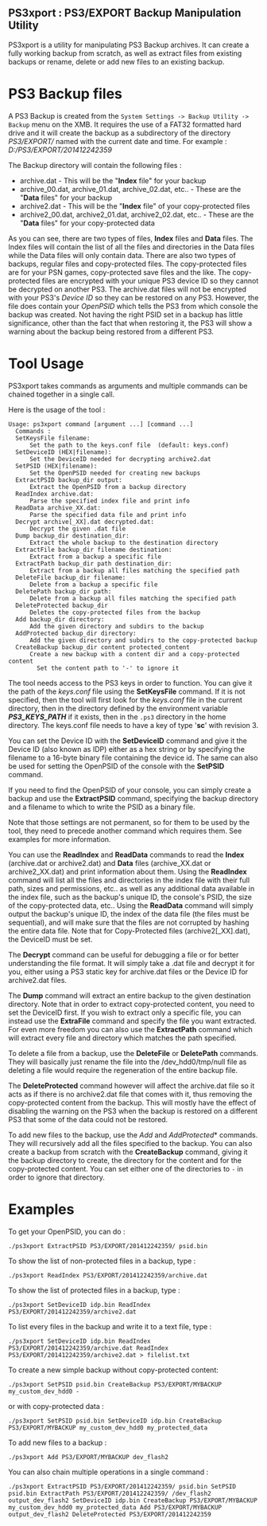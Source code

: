 PS3xport : PS3/EXPORT Backup Manipulation Utility
---

PS3xport is a utility for manipulating PS3 Backup archives. It can create a fully working backup from scratch, as well as extract files from existing backups or rename, delete or add new files to an existing backup.

# PS3 Backup files
A PS3 Backup is created from the `System Settings -> Backup Utility -> Backup` menu on the XMB. It requires the use of a FAT32 formatted hard drive and it will create the backup as a subdirectory of the directory *PS3/EXPORT/* named with the current date and time. For example : *D:/PS3/EXPORT/201412242359*

The Backup directory will contain the following files : 

* archive.dat - This will be the "**Index** file" for your backup
* archive_00.dat, archive_01.dat, archive_02.dat, etc.. - These are the "**Data** files" for your backup
* archive2.dat - This will be the "**Index** file" of your copy-protected files
* archive2_00.dat, archive2_01.dat, archive2_02.dat, etc.. - These are the "**Data** files" for your copy-protected data

As you can see, there are two types of files, **Index** files and **Data** files. The Index files will contain the list of all the files and directories in the Data files while the Data files will only contain data. There are also two types of backups, regular files and copy-protected files. The copy-protected files are for your PSN games, copy-protected save files and the like. The copy-protected files are encrypted with your unique PS3 device ID so they cannot be decrypted on another PS3. 
The archive.dat files will not be encrypted with your PS3's *Device ID* so they can be restored on any PS3. However, the file does contain your *OpenPSID* which tells the PS3 from which console the backup was created. Not having the right PSID set in a backup has little significance, other than the fact that when restoring it, the PS3 will show a warning about the backup being restored from a different PS3.

# Tool Usage
PS3xport takes commands as arguments and multiple commands can be chained together in a single call.

Here is the usage of the tool :

    Usage: ps3xport command [argument ...] [command ...]
      Commands : 
	  SetKeysFile filename:
		  Set the path to the keys.conf file  (default: keys.conf)
	  SetDeviceID (HEX|filename):
		  Set the DeviceID needed for decrypting archive2.dat
	  SetPSID (HEX|filename):
		  Set the OpenPSID needed for creating new backups
	  ExtractPSID backup_dir output:
		  Extract the OpenPSID from a backup directory
	  ReadIndex archive.dat:
		  Parse the specified index file and print info
	  ReadData archive_XX.dat:
		  Parse the specified data file and print info
	  Decrypt archive[_XX].dat decrypted.dat:
		  Decrypt the given .dat file
	  Dump backup_dir destination_dir:
		  Extract the whole backup to the destination directory
	  ExtractFile backup_dir filename destination:
		  Extract from a backup a specific file
	  ExtractPath backup_dir path destination_dir:
		  Extract from a backup all files matching the specified path
	  DeleteFile backup_dir filename:
		  Delete from a backup a specific file
	  DeletePath backup_dir path:
		  Delete from a backup all files matching the specified path
	  DeleteProtected backup_dir
		  Deletes the copy-protected files from the backup
	  Add backup_dir directory:
		  Add the given directory and subdirs to the backup
	  AddProtected backup_dir directory:
		  Add the given directory and subdirs to the copy-protected backup
	  CreateBackup backup_dir content protected_content
		  Create a new backup with a content dir and a copy-protected content
		    Set the content path to '-' to ignore it


The tool needs access to the PS3 keys in order to function. You can give it the path of the *keys.conf* file using the **SetKeysFile** command. If it is not specified, then the tool will first look for the *keys.conf* file in the current directory, then in the directory defined by the environment variable __*PS3\_KEYS\_PATH*__ if it exists, then in the `.ps3` directory in the home directory. The keys.conf file needs to have a key of type '**sc**' with revision 3.

You can set the Device ID with the **SetDeviceID** command and give it the Device ID (also known as IDP) either as a hex string or by specifying the filename to a 16-byte binary file containing the device id. The same can also be used for setting the OpenPSID of the console with the **SetPSID** command.

If you need to find the OpenPSID of your console, you can simply create a backup and use the **ExtractPSID** command, specifying the backup directory and a filename to which to write the PSID as a binary file.

Note that those settings are not permanent, so for them to be used by the tool, they need to precede another command which requires them. See examples for more information.

You can use the **ReadIndex** and **ReadData** commands to read the **Index** (archive.dat or archive2.dat) and **Data** files (archive_XX.dat or archive2_XX.dat) and print information about them. Using the **ReadIndex** command will list all the files and directories in the index file with their full path, sizes and permissions, etc.. as well as any additional data available in the index file, such as the backup's unique ID, the console's PSID, the size of the copy-protected data, etc.. Using the **ReadData** command will simply output the backup's unique ID, the index of the data file (the files must be sequential), and will make sure that the files are not corrupted by hashing the entire data file. Note that for Copy-Protected files (archive2[_XX].dat), the DeviceID must be set.

The **Decrypt** command can be useful for debugging a file or for better understanding the file format. It will simply take a .dat file and decrypt it for you, either using a PS3 static key for archive.dat files or the Device ID for archive2.dat files.

The **Dump** command will extract an entire backup to the given destination directory. Note that in order to extract copy-protected content, you need to set the DeviceID first. If you wish to extract only a specific file, you can instead use the **ExtraFile** command and specify the file you want extracted. For even more freedom you can also use the **ExtractPath** command which will extract every file and directory which matches the path specified.

To delete a file from a backup, use the **DeleteFile** or **DeletePath** commands. They will basically just rename the file into the /dev_hdd0/tmp/null file as deleting a file would require the regeneration of the entire backup file.

The **DeleteProtected** command however will affect the archive.dat file so it acts as if there is no archive2.dat file that comes with it, thus removing the copy-protected content from the backup. This will mostly have the effect of disabling the warning on the PS3 when the backup is restored on a different PS3 that some of the data could not be restored.

To add new files to the backup, use the *Add* and *AddProtected** commands. They will recursively add all the files specified to the backup. You can also create a backup from scratch with the **CreateBackup** command, giving it the backup directory to create, the directory for the content and for the copy-protected content. You can set either one of the directories to `-` in order to ignore that directory.

# Examples

To get your OpenPSID, you can do :

```./ps3xport ExtractPSID PS3/EXPORT/201412242359/ psid.bin```

To show the list of non-protected files in a backup, type :

```./ps3xport ReadIndex PS3/EXPORT/201412242359/archive.dat```

To show the list of protected files in a backup, type :

```./ps3xport SetDeviceID idp.bin ReadIndex PS3/EXPORT/201412242359/archive2.dat```

To list every files in the backup and write it to a text file, type :

```./ps3xport SetDeviceID idp.bin ReadIndex PS3/EXPORT/201412242359/archive.dat ReadIndex PS3/EXPORT/201412242359/archive2.dat > filelist.txt```

To create a new simple backup without copy-protected content:

```./ps3xport SetPSID psid.bin CreateBackup PS3/EXPORT/MYBACKUP my_custom_dev_hdd0 -```

or with copy-protected data :

```./ps3xport SetPSID psid.bin SetDeviceID idp.bin CreateBackup PS3/EXPORT/MYBACKUP my_custom_dev_hdd0 my_protected_data```

To add new files to a backup :

```./ps3xport Add PS3/EXPORT/MYBACKUP dev_flash2```

You can also chain multiple operations in a single command :

```./ps3xport ExtractPSID PS3/EXPORT/201412242359/ psid.bin SetPSID psid.bin ExtractPath PS3/EXPORT/201412242359/ /dev_flash2 output_dev_flash2 SetDeviceID idp.bin CreateBackup PS3/EXPORT/MYBACKUP my_custom_dev_hdd0 my_protected_data Add PS3/EXPORT/MYBACKUP output_dev_flash2 DeleteProtected PS3/EXPORT/201412242359```